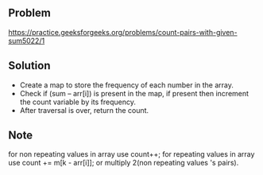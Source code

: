 ## Problem

https://practice.geeksforgeeks.org/problems/count-pairs-with-given-sum5022/1

## Solution

- Create a map to store the frequency of each number in the array.
- Check if (sum – arr[i]) is present in the map, if present then increment the count variable by its frequency.
- After traversal is over, return the count.

## Note

for non repeating values in array use count++;
for repeating values in array use count += m[k - arr[i]]; or multiply 2(non repeating values 's pairs).
